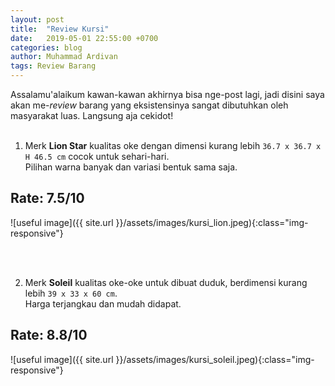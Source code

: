 ```yaml
---
layout: post
title:  "Review Kursi"
date:   2019-05-01 22:55:00 +0700
categories: blog
author: Muhammad Ardivan
tags: Review Barang
---
```


Assalamu'alaikum kawan-kawan akhirnya bisa nge-post lagi, jadi disini saya akan me-*review* barang yang eksistensinya sangat dibutuhkan oleh masyarakat luas. Langsung aja cekidot!<br><br>


1. Merk **Lion Star** kualitas oke dengan dimensi kurang lebih `36.7 x 36.7 x H 46.5 cm` cocok untuk sehari-hari.<br>
Pilihan warna banyak dan variasi bentuk sama saja.
## Rate: 7.5/10

![useful image]({{ site.url }}/assets/images/kursi_lion.jpeg){:class="img-responsive"}

<br><br>


2. Merk **Soleil** kualitas oke-oke untuk dibuat duduk, berdimensi kurang lebih `39 x 33 x 60 cm`. <br>
Harga terjangkau dan mudah didapat.
## Rate: 8.8/10

![useful image]({{ site.url }}/assets/images/kursi_soleil.jpeg){:class="img-responsive"}
